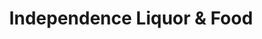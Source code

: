 ---
title: "Independence Liquor & Food"
url: /waterloo/independence-liquor-and-food/
shop: alcohol
---